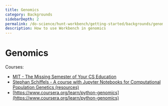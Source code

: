 ```yaml
---
title: Genomics
category: Backgrounds
sidebarDepth: 2
permalink: /do-science/hunt-workbench/getting-started/backgrounds/genomics
description: How to use Workbench in genomics
---
```


# Genomics

Courses:
- [MIT - The Missing Semester of Your CS Education](https://missing.csail.mit.edu/)
- [Stephan Schiffels - A course with Jupyter Notebooks for Computational Population Genetics (resources)](https://github.com/stschiff/popgen_course)
- [https://www.coursera.org/learn/python-genomics](https://www.coursera.org/learn/python-genomics)
